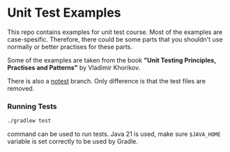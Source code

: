 # Unit Test Examples

This repo contains examples for unit test course. Most of the examples are case-spesific. Therefore, there could be some
parts that you shouldn't use normally or better practises for these parts.

Some of the examples are taken from the book **"Unit Testing Principles, Practises and Patterns"** by Vladimir Khorikov.

There is also a [notest](https://github.com/OzelAhmet/unit-test/tree/notest) branch. Only difference is that the test files are removed.

### Running Tests

```sh
./gradlew test
```
command can be used to run tests. Java 21 is used, make sure `$JAVA_HOME` variable is set correctly to be used by Gradle.